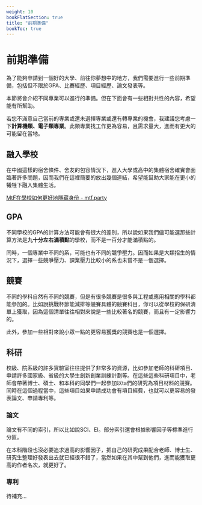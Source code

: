 ```yaml
---
weight: 10
bookFlatSection: true
title: "前期準備"
bookToc: true
---
```


# 前期準備

為了能夠申請到一個好的大學、前往你夢想中的地方，我們需要進行一些前期準備，包括但不限於GPA、比賽經歷、項目經歷、論文發表等。

本節將會介紹不同專業可以進行的準備。但在下面會有一些相對共性的內容，希望能有所幫助。

若您不滿意自己當前的專業或還未選擇專業或還有轉專業的機會，我建議您考慮一下**計算機類、電子類專業**。此類專業找工作更為容易，且需求量大，進而有更大的可能留在當地。

## 融入學校

在中國這樣的宿舍條件、舍友的包容情況下，進入大學或高中的集體宿舍確實會面臨著許多問題，因而我們在這裡簡要的放出幾個連結，希望能幫助大家能在更小的犧牲下融入集體生活。

[MtF在學校如何更好地隱藏身份 - mtf.party](https://mtf.party/2018/02/mtf%e5%9c%a8%e5%ad%a6%e6%a0%a1%e5%a6%82%e4%bd%95%e6%9b%b4%e5%a5%bd%e5%9c%b0%e9%9a%90%e8%97%8f%e8%ba%ab%e4%bb%bd/)

## GPA

不同學校的GPA的計算方法可能會有很大的差別，所以說如果我們儘可能選那些計算方法是**九十分左右滿積點**的學校，而不是一百分才能滿積點的。

同時，一個專業中不同的系，可能也有不同的競爭壓力。因而如果是大類招生的情況下，選擇一些競爭壓力、課業壓力比較小的系也未嘗不是一個選擇。

## 競賽

不同的學科自然有不同的競賽，但是有很多競賽是很多與工程或應用相關的學科都能參加的。比如說挑戰杯節能減排等競賽具體的競賽科目，你可以從學校的保研清單上獲取，因為這個清單往往相對來說是一些比較著名的競賽，而且有一定影響力的。

此外，參加一些相對來說小眾一點的更容易獲獎的競賽也是一個選擇。

## 科研

校級、院系級的許多實驗室往往提供了非常多的資源，比如參加老師的科研項目、申請許多國家級、省級的大學生創新創業訓練計劃等。在這些這些科研項目中，老師會帶著博士、碩士、和本科的同學們一起參加以ta們的研究為項目材料的競賽。同時在這個過程當中，這些項目如果申請成功會有項目經費，也就可以更容易的發表論文、申請專利等。

### 論文

論文有不同的索引，所以比如說SCI、EI。部分索引還會根據影響因子等標準進行分區。

在本科階段也沒必要追求過高的影響因子，把自己的研究成果配合老師、博士生、研究生整理好發表出去就已經很不錯了，當然如果在其中幫到他們，進而能獲取更高的作者名次，就更好了。

### 專利

待補充...